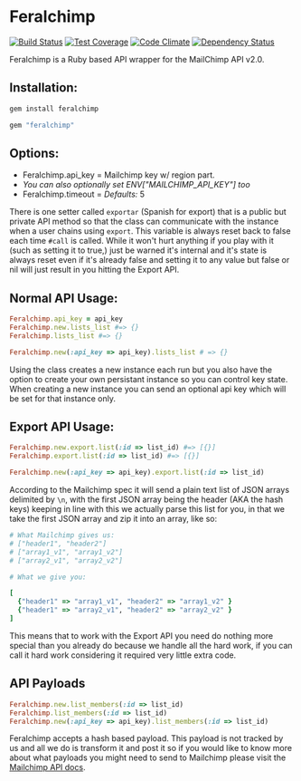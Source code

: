 # Feralchimp

[![Build Status](https://travis-ci.org/envygeeks/feralchimp.svg?branch=master)][travis]
[![Test Coverage](https://codeclimate.com/github/envygeeks/feralchimp/badges/coverage.svg)][coverage]
[![Code Climate](https://codeclimate.com/github/envygeeks/feralchimp/badges/gpa.svg)][codeclimate]
[![Dependency Status](https://gemnasium.com/envygeeks/feralchimp.svg)][gemnasium]

[gemnasium]: https://gemnasium.com/envygeeks/feralchimp
[codeclimate]: https://codeclimate.com/github/envygeeks/feralchimp
[coverage]: https://codeclimate.com/github/envygeeks/feralchimp/coverage
[travis]: https://travis-ci.org/envygeeks/feralchimp

Feralchimp is a Ruby based API wrapper for the MailChimp API v2.0.

## Installation:
```sh
gem install feralchimp
```

```ruby
gem "feralchimp"
```

## Options:
* Feralchimp.api_key = Mailchimp key w/ region part.
* *You can also optionally set ENV["MAILCHIMP_API_KEY"] too*
* Feralchimp.timeout = *Defaults:* 5

There is one setter called `exportar` (Spanish for export) that is a public but private API method so that the class can communicate with the instance when a user chains using `export`.  This variable is always reset back to false each time `#call` is called. While it won't hurt anything if you play with it (such as setting it to true,) just be warned it's internal and it's state is always reset even if it's already false and setting it to any value but false or nil will just result in you hitting the Export API.

## Normal API Usage:

```ruby
Feralchimp.api_key = api_key
Feralchimp.new.lists_list #=> {}
Feralchimp.lists_list #=> {}

Feralchimp.new(:api_key => api_key).lists_list # => {}
```

Using the class creates a new instance each run but you also have the option to create your own persistant instance so you can control key state.  When creating a new instance you can send an optional api key which will be set for that instance only.

## Export API Usage:

```ruby
Feralchimp.new.export.list(:id => list_id) #=> [{}]
Feralchimp.export.list(:id => list_id) #=> [{}]

Feralchimp.new(:api_key => api_key).export.list(:id => list_id)
```

According to the Mailchimp spec it will send a plain text list of JSON arrays delimited by `\n`, with the first JSON array being the header (AKA the hash keys) keeping in line with this we actually parse this list for you, in that we take the first JSON array and zip it into an array, like so:

```ruby
# What Mailchimp gives us:
# ["header1", "header2"]
# ["array1_v1", "array1_v2"]
# ["array2_v1", "array2_v2"]

# What we give you:

[
  {"header1" => "array1_v1", "header2" => "array1_v2" }
  {"header1" => "array2_v1", "header2" => "array2_v2" }
]
```

This means that to work with the Export API you need do nothing more special than you already do because we handle all the hard work, if you can call it hard work considering it required very little extra code.

## API Payloads

```ruby
Feralchimp.new.list_members(:id => list_id)
Feralchimp.list_members(:id => list_id)
Feralchimp.new(:api_key => api_key).list_members(:id => list_id)
```

Feralchimp accepts a hash based payload.  This payload is not tracked by us and all we do is transform it and post it so if you would like to know more about what payloads you might need to send to Mailchimp please visit the [Mailchimp API docs](http://apidocs.mailchimp.com/api/2.0/).
